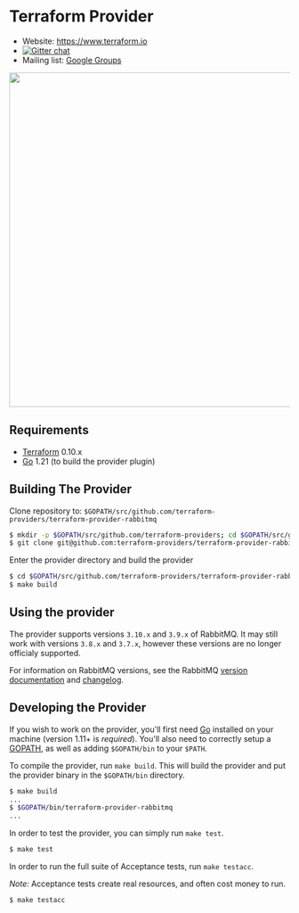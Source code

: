 Terraform Provider
==================

- Website: https://www.terraform.io
- [![Gitter chat](https://badges.gitter.im/hashicorp-terraform/Lobby.png)](https://gitter.im/hashicorp-terraform/Lobby)
- Mailing list: [Google Groups](http://groups.google.com/group/terraform-tool)

<img src="https://cdn.rawgit.com/hashicorp/terraform-website/master/content/source/assets/images/logo-hashicorp.svg" width="600px">

Requirements
------------

-	[Terraform](https://www.terraform.io/downloads.html) 0.10.x
-	[Go](https://golang.org/doc/install) 1.21 (to build the provider plugin)

Building The Provider
---------------------

Clone repository to: `$GOPATH/src/github.com/terraform-providers/terraform-provider-rabbitmq`

```sh
$ mkdir -p $GOPATH/src/github.com/terraform-providers; cd $GOPATH/src/github.com/terraform-providers
$ git clone git@github.com:terraform-providers/terraform-provider-rabbitmq
```

Enter the provider directory and build the provider

```sh
$ cd $GOPATH/src/github.com/terraform-providers/terraform-provider-rabbitmq
$ make build
```

Using the provider
------------------

The provider supports versions `3.10.x` and `3.9.x` of RabbitMQ. It may still work with versions `3.8.x` and `3.7.x`, however these versions are no longer officialy supported.

For information on RabbitMQ versions, see the RabbitMQ [version documentation](https://www.rabbitmq.com/versions.html) and [changelog](https://www.rabbitmq.com/changelog.html).


Developing the Provider
-----------------------

If you wish to work on the provider, you'll first need [Go](http://www.golang.org) installed on your machine (version 1.11+ is *required*). You'll also need to correctly setup a [GOPATH](http://golang.org/doc/code.html#GOPATH), as well as adding `$GOPATH/bin` to your `$PATH`.

To compile the provider, run `make build`. This will build the provider and put the provider binary in the `$GOPATH/bin` directory.

```sh
$ make build
...
$ $GOPATH/bin/terraform-provider-rabbitmq
...
```

In order to test the provider, you can simply run `make test`.

```sh
$ make test
```

In order to run the full suite of Acceptance tests, run `make testacc`.

*Note:* Acceptance tests create real resources, and often cost money to run.

```sh
$ make testacc
```
